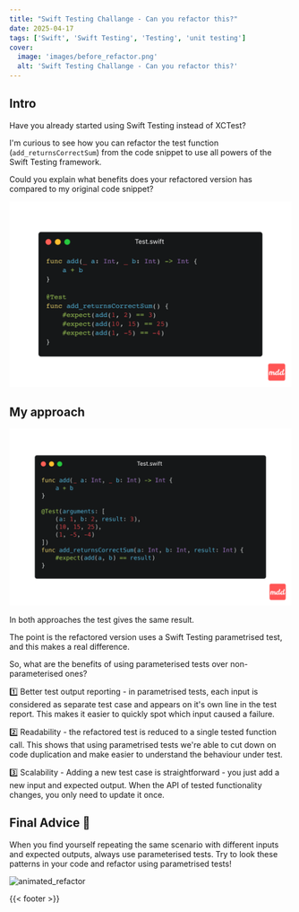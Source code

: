 ```yaml
---
title: "Swift Testing Challange - Can you refactor this?"
date: 2025-04-17
tags: ['Swift', 'Swift Testing', 'Testing', 'unit testing']
cover: 
  image: 'images/before_refactor.png'
  alt: 'Swift Testing Challange - Can you refactor this?'
---
```


## Intro

Have you already started using Swift Testing instead of XCTest?

I'm curious to see how you can refactor the test function (`add_returnsCorrectSum`) from the code snippet to use all powers of the Swift Testing framework.

Could you explain what benefits does your refactored version has compared to my original code snippet?

![before_refactor](images/before_refactor.png)

## My approach

![after_refactor](images/after_refactor.png)

In both approaches the test gives the same result. 

The point is the refactored version uses a Swift Testing parametrised test, and this makes a real difference.

So, what are the benefits of using parameterised tests over non-parameterised ones?

1️⃣ Better test output reporting - in parametrised tests, each input is considered as separate test case and appears on it's own line in the test report. This makes it easier to quickly spot which input caused a failure.

2️⃣ Readability - the refactored test is reduced to a single tested function call. This shows that using parametrised tests we're able to cut down on code duplication and make easier to understand the behaviour under test.

3️⃣ Scalability - Adding a new test case is straightforward - you just add a new input and expected output. When the API of tested functionality changes, you only need to update it once.

## Final Advice 🧐
When you find yourself repeating the same scenario with different inputs and expected outputs, always use parameterised tests. Try to look these patterns in your code and refactor using parametrised tests!

![animated_refactor](images/animated_refactor.png)

{{< footer >}}

